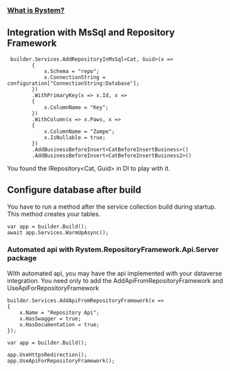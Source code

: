 ﻿### [What is Rystem?](https://github.com/KeyserDSoze/RystemV3)

## Integration with MsSql and Repository Framework

     builder.Services.AddRepositoryInMsSql<Cat, Guid>(x =>
            {
                x.Schema = "repo";
                x.ConnectionString = configuration["ConnectionString:Database"];
            })
            .WithPrimaryKey(x => x.Id, x =>
            {
                x.ColumnName = "Key";
            })
            .WithColumn(x => x.Paws, x =>
            {
                x.ColumnName = "Zampe";
                x.IsNullable = true;
            })
            .AddBusinessBeforeInsert<CatBeforeInsertBusiness>()
            .AddBusinessBeforeInsert<CatBeforeInsertBusiness2>()

You found the IRepository<Cat, Guid> in DI to play with it.

## Configure database after build
You have to run a method after the service collection build during startup. This method creates your tables.

    var app = builder.Build();
    await app.Services.WarmUpAsync();

### Automated api with Rystem.RepositoryFramework.Api.Server package
With automated api, you may have the api implemented with your dataverse integration.
You need only to add the AddApiFromRepositoryFramework and UseApiForRepositoryFramework

    builder.Services.AddApiFromRepositoryFramework(x =>
    {
        x.Name = "Repository Api";
        x.HasSwagger = true;
        x.HasDocumentation = true;
    });

    var app = builder.Build();

    app.UseHttpsRedirection();
    app.UseApiForRepositoryFramework();
